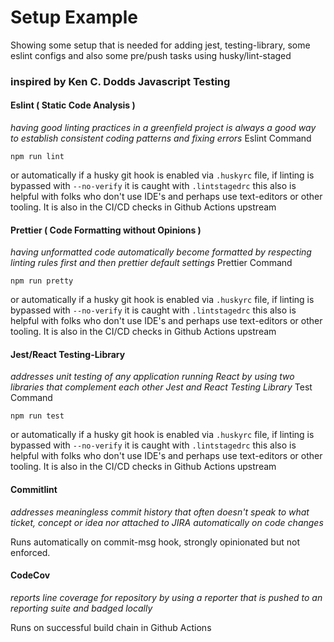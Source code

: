 # Setup Example

Showing some setup that is needed for adding jest, testing-library, some eslint configs and also some pre/push tasks using husky/lint-staged

### inspired by Ken C. Dodds Javascript Testing

#### Eslint ( Static Code Analysis )

_having good linting practices in a greenfield project is always a good way to establish consistent coding patterns and fixing errors_
Eslint Command

`npm run lint`

or automatically if a husky git hook is enabled via `.huskyrc` file, if linting is bypassed with `--no-verify` it is caught with
`.lintstagedrc` this also is helpful with folks who don't use IDE's and perhaps use text-editors or other tooling. It is also in the CI/CD checks in Github Actions upstream

#### Prettier ( Code Formatting without Opinions )

_having unformatted code automatically become formatted by respecting linting rules first and then prettier default settings_
Prettier Command

`npm run pretty`

or automatically if a husky git hook is enabled via `.huskyrc` file, if linting is bypassed with `--no-verify` it is caught with
`.lintstagedrc` this also is helpful with folks who don't use IDE's and perhaps use text-editors or other tooling. It is also in the CI/CD checks in Github Actions upstream

#### Jest/React Testing-Library

_addresses unit testing of any application running React by using two libraries that complement each other Jest and React Testing Library_
Test Command

`npm run test`

or automatically if a husky git hook is enabled via `.huskyrc` file, if linting is bypassed with `--no-verify` it is caught with
`.lintstagedrc` this also is helpful with folks who don't use IDE's and perhaps use text-editors or other tooling. It is also in the CI/CD checks in Github Actions upstream

#### Commitlint

_addresses meaningless commit history that often doesn't speak to what ticket, concept or idea nor attached to JIRA automatically on code changes_

Runs automatically on commit-msg hook, strongly opinionated but not enforced.

#### CodeCov

_reports line coverage for repository by using a reporter that is pushed to an reporting suite and badged locally_

Runs on successful build chain in Github Actions
